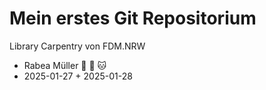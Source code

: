 # Mein erstes Git Repositorium
Library Carpentry von FDM.NRW

- Rabea Müller :dancer: :rocket: :cat:
- 2025-01-27 + 2025-01-28
